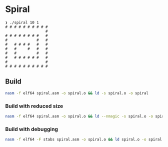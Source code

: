 # Spiral

```
❯ ./spiral 10 1
# # # # # # # # # #
                  #
# # # # # # # #   #
#             #   #
#   # # # #   #   #
#   #     #   #   #
#   #         #   #
#   # # # # # #   #
#                 #
# # # # # # # # # #
```

## Build

```bash
nasm -f elf64 spiral.asm -o spiral.o && ld -s spiral.o -o spiral
```

### Build with reduced size

```bash
nasm -f elf64 spiral.asm -o spiral.o && ld --nmagic -s spiral.o -o spiral
```

### Build with debugging

```bash
nasm -f elf64 -F stabs spiral.asm -o spiral.o && ld spiral.o -o spiral
```
